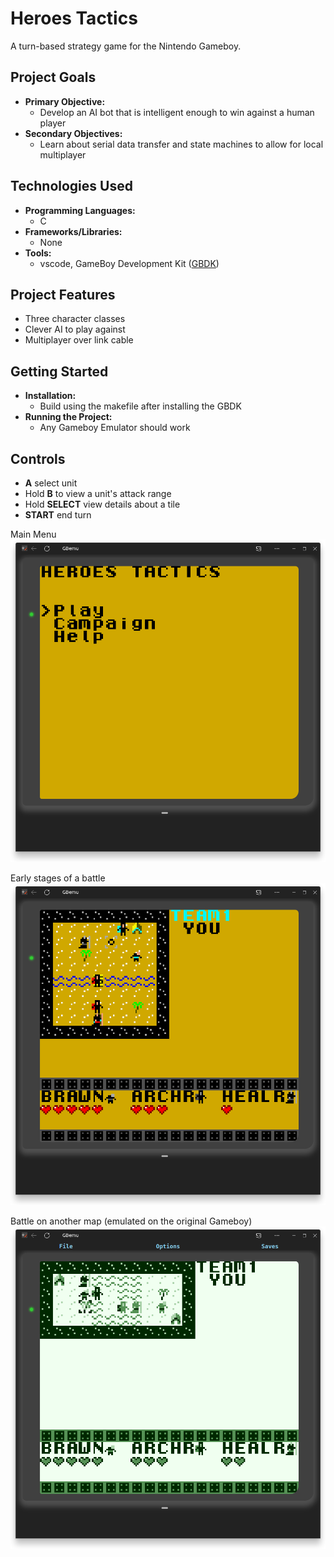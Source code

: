  # Heroes Tactics
A turn-based strategy game for the Nintendo Gameboy.

## Project Goals
- **Primary Objective:**
  - Develop an AI bot that is intelligent enough to win against a human player
- **Secondary Objectives:**
  - Learn about serial data transfer and state machines to allow for local multiplayer

## Technologies Used
- **Programming Languages:**
  - C
- **Frameworks/Libraries:**
  - None
- **Tools:**
  - vscode, GameBoy Development Kit ([GBDK](https://github.com/gbdk-2020/gbdk-2020/))

## Project Features
 - Three character classes
 - Clever AI to play against
 - Multiplayer over link cable

## Getting Started

- **Installation:**
  - Build using the makefile after installing the GBDK
- **Running the Project:**
  - Any Gameboy Emulator should work

## Controls
 - **A** select unit
 - Hold **B** to view a unit's attack range
 - Hold **SELECT** view details about a tile
 - **START** end turn


Main Menu
![main menu](screenshots/menu.png)

Early stages of a battle
![battle](screenshots/battle.png)

Battle on another map (emulated on the original Gameboy)
![battle in DMG mode](screenshots/battle2.png)
